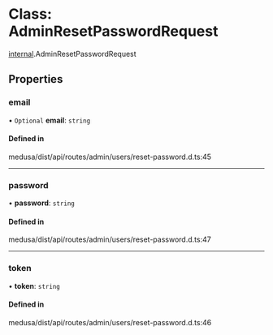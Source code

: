# Class: AdminResetPasswordRequest

[internal](../modules/internal-27.md).AdminResetPasswordRequest

## Properties

### email

• `Optional` **email**: `string`

#### Defined in

medusa/dist/api/routes/admin/users/reset-password.d.ts:45

___

### password

• **password**: `string`

#### Defined in

medusa/dist/api/routes/admin/users/reset-password.d.ts:47

___

### token

• **token**: `string`

#### Defined in

medusa/dist/api/routes/admin/users/reset-password.d.ts:46
